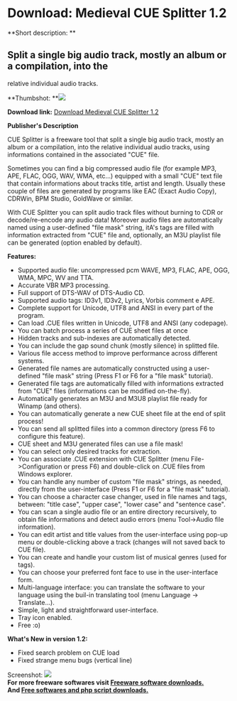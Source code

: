 # Download: Medieval CUE Splitter 1.2

**Short description: **

## Split a single big audio track, mostly an album or a compilation, into the
relative individual audio tracks.

  
**Thumbshot: **![](http://www.freewarefiles.com/screenshot/medievalcuesplit_md.gif)   
  
**Download link:** [Download Medieval CUE Splitter 1.2](http://freesoftwares.boysofts.com/Medieval-CUE-Splitter_program_32659.html)  
  

**Publisher's Description**  
  

CUE Splitter is a freeware tool that split a single big audio track, mostly an
album or a compilation, into the relative individual audio tracks, using
informations contained in the associated "CUE" file.

Sometimes you can find a big compressed audio file (for example MP3, APE,
FLAC, OGG, WAV, WMA, etc...) equipped with a small "CUE" text file that
contain informations about tracks title, artist and length. Usually these
couple of files are generated by programs like EAC (Exact Audio Copy), CDRWin,
BPM Studio, GoldWave or similar.

With CUE Splitter you can split audio track files without burning to CDR or
decode/re-encode any audio data! Moreover audio files are automatically named
using a user-defined "file mask" string, itA's tags are filled with
information extracted from "CUE" file and, optionally, an M3U playlist file
can be generated (option enabled by default).

**Features:**

  * Supported audio file: uncompressed pcm WAVE, MP3, FLAC, APE, OGG, WMA, MPC, WV and TTA. 
  * Accurate VBR MP3 processing. 
  * Full support of DTS-WAV of DTS-Audio CD. 
  * Supported audio tags: ID3v1, ID3v2, Lyrics, Vorbis comment e APE. 
  * Complete support for Unicode, UTF8 and ANSI in every part of the program. 
  * Can load .CUE files written in Unicode, UTF8 and ANSI (any codepage). 
  * You can batch process a series of CUE sheet files at once 
  * Hidden tracks and sub-indexes are automatically detected. 
  * You can include the gap sound chunk (mostly silence) in splitted file. 
  * Various file access method to improve performance across different systems. 
  * Generated file names are automatically constructed using a user-defined "file mask" string (Press F1 or F6 for a "file mask" tutorial). 
  * Generated file tags are automatically filled with informations extracted from "CUE" files (informations can be modified on-the-fly). 
  * Automatically generates an M3U and M3U8 playlist file ready for Winamp (and others). 
  * You can automatically generate a new CUE sheet file at the end of split process! 
  * You can send all splitted fiiles into a common directory (press F6 to configure this feature). 
  * CUE sheet and M3U generated files can use a file mask! 
  * You can select only desired tracks for extraction. 
  * You can associate .CUE extension with CUE Splitter (menu File->Configuration or press F6) and double-click on .CUE files from Windows explorer. 
  * You can handle any number of custom "file mask" strings, as needed, directly from the user-interface (Press F1 or F6 for a "file mask" tutorial). 
  * You can choose a character case changer, used in file names and tags, between: "title case", "upper case", "lower case" and "sentence case". 
  * You can scan a single audio file or an entire directory recursively, to obtain file informations and detect audio errors (menu Tool->Audio file information). 
  * You can edit artist and title values from the user-interface using pop-up menu or double-clicking above a track (changes will not saved back to CUE file). 
  * You can create and handle your custom list of musical genres (used for tags). 
  * You can choose your preferred font face to use in the user-interface form. 
  * Multi-language interface: you can translate the software to your language using the buil-in translating tool (menu Language -> Translate...). 
  * Simple, light and straightforward user-interface. 
  * Tray icon enabled. 
  * Free :o) 

**What's New in version 1.2:**

  * Fixed search problem on CUE load 
  * Fixed strange menu bugs (vertical line) 

  
  
Screenshot: ![](http://www.freewarefiles.com/screenshot/medievalcuesplit.gif)  
**For more freeware softwares visit [Freeware software downloads.](http://freesoftwares.boysofts.com/)**   
**And [Free softwares and php script downloads.](http://www.boysofts.com/)**

